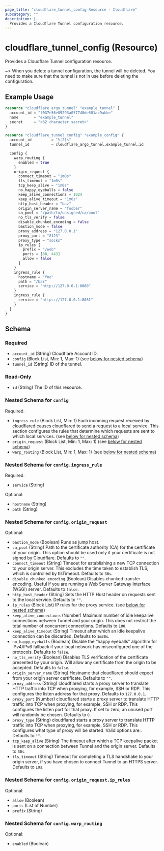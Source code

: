 ```yaml
---
page_title: "cloudflare_tunnel_config Resource - Cloudflare"
subcategory: ""
description: |-
  Provides a Cloudflare Tunnel configuration resource.
---
```


# cloudflare_tunnel_config (Resource)

Provides a Cloudflare Tunnel configuration resource.

~> When you delete a tunnel configuration, the tunnel will be deleted. You need to make sure that the tunnel is not in use before deleting the configuration.

## Example Usage

```terraform
resource "cloudflare_argo_tunnel" "example_tunnel" {
  account_id = "f037e56e89293a057740de681ac9abbe"
  name       = "example_tunnel"
  secret     = "<32 character secret>"
}

resource "cloudflare_tunnel_config" "example_config" {
  account_id         = "%[2]s"
  tunnel_id          = cloudflare_argo_tunnel.example_tunnel.id

  config {
    warp_routing {
      enabled = true
    }
    origin_request {
      connect_timeout = "1m0s"
      tls_timeout = "1m0s"
      tcp_keep_alive = "1m0s"
      no_happy_eyeballs = false
      keep_alive_connections = 1024
      keep_alive_timeout = "1m0s"
      http_host_header = "baz"
      origin_server_name = "foobar"
      ca_pool = "/path/to/unsigned/ca/pool"
      no_tls_verify = false
      disable_chunked_encoding = false
      bastion_mode = false
      proxy_address = "127.0.0.1"
      proxy_port = "8123"
      proxy_type = "socks"
      ip_rules {
        prefix = "/web"
        ports = [80, 443]
        allow = false
      }
    }
    ingress_rule {
      hostname = "foo"
      path = "/bar"
      service = "http://127.0.0.1:8080"
    }
    ingress_rule {
      service = "https://127.0.0.1:8081"
    }
  }
}
```

<!-- schema generated by tfplugindocs -->
## Schema

### Required

- `account_id` (String) Cloudflare Account ID.
- `config` (Block List, Min: 1, Max: 1) (see [below for nested schema](#nestedblock--config))
- `tunnel_id` (String) ID of the tunnel.

### Read-Only

- `id` (String) The ID of this resource.

<a id="nestedblock--config"></a>
### Nested Schema for `config`

Required:

- `ingress_rule` (Block List, Min: 1) Each incoming request received by cloudflared causes cloudflared to send a request to a local service. This section configures the rules that determine which requests are sent to which local services. (see [below for nested schema](#nestedblock--config--ingress_rule))
- `origin_request` (Block List, Min: 1, Max: 1) (see [below for nested schema](#nestedblock--config--origin_request))
- `warp_routing` (Block List, Min: 1, Max: 1) (see [below for nested schema](#nestedblock--config--warp_routing))

<a id="nestedblock--config--ingress_rule"></a>
### Nested Schema for `config.ingress_rule`

Required:

- `service` (String)

Optional:

- `hostname` (String)
- `path` (String)


<a id="nestedblock--config--origin_request"></a>
### Nested Schema for `config.origin_request`

Optional:

- `bastion_mode` (Boolean) Runs as jump host.
- `ca_pool` (String) Path to the certificate authority (CA) for the certificate of your origin. This option should be used only if your certificate is not signed by Cloudflare. Defaults to `""`.
- `connect_timeout` (String) Timeout for establishing a new TCP connection to your origin server. This excludes the time taken to establish TLS, which is controlled by tlsTimeout. Defaults to `30s`.
- `disable_chunked_encoding` (Boolean) Disables chunked transfer encoding. Useful if you are running a Web Server Gateway Interface (WSGI) server. Defaults to `false`.
- `http_host_header` (String) Sets the HTTP Host header on requests sent to the local service. Defaults to `""`.
- `ip_rules` (Block List) IP rules for the proxy service. (see [below for nested schema](#nestedblock--config--origin_request--ip_rules))
- `keep_alive_connections` (Number) Maximum number of idle keepalive connections between Tunnel and your origin. This does not restrict the total number of concurrent connections. Defaults to `100`.
- `keep_alive_timeout` (String) Timeout after which an idle keepalive connection can be discarded. Defaults to `1m30s`.
- `no_happy_eyeballs` (Boolean) Disable the “happy eyeballs” algorithm for IPv4/IPv6 fallback if your local network has misconfigured one of the protocols. Defaults to `false`.
- `no_tls_verify` (Boolean) Disables TLS verification of the certificate presented by your origin. Will allow any certificate from the origin to be accepted. Defaults to `false`.
- `origin_server_name` (String) Hostname that cloudflared should expect from your origin server certificate. Defaults to `""`.
- `proxy_address` (String) cloudflared starts a proxy server to translate HTTP traffic into TCP when proxying, for example, SSH or RDP. This configures the listen address for that proxy. Defaults to `127.0.0.1`.
- `proxy_port` (Number) cloudflared starts a proxy server to translate HTTP traffic into TCP when proxying, for example, SSH or RDP. This configures the listen port for that proxy. If set to zero, an unused port will randomly be chosen. Defaults to `0`.
- `proxy_type` (String) cloudflared starts a proxy server to translate HTTP traffic into TCP when proxying, for example, SSH or RDP. This configures what type of proxy will be started. Valid options are:. Defaults to `""`.
- `tcp_keep_alive` (String) The timeout after which a TCP keepalive packet is sent on a connection between Tunnel and the origin server. Defaults to `30s`.
- `tls_timeout` (String) Timeout for completing a TLS handshake to your origin server, if you have chosen to connect Tunnel to an HTTPS server. Defaults to `10s`.

<a id="nestedblock--config--origin_request--ip_rules"></a>
### Nested Schema for `config.origin_request.ip_rules`

Optional:

- `allow` (Boolean)
- `ports` (List of Number)
- `prefix` (String)



<a id="nestedblock--config--warp_routing"></a>
### Nested Schema for `config.warp_routing`

Optional:

- `enabled` (Boolean)
